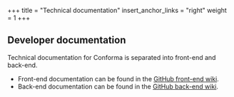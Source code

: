 +++
title = "Technical documentation"
insert_anchor_links = "right"
weight = 1
+++

## Developer documentation

Technical documentation for Conforma is separated into front-end and back-end. 

- Front-end documentation can be found in the [GitHub front-end wiki](https://github.com/openmsupply/application-manager-web-app/wiki). 
- Back-end documentation can be found in the [GitHub back-end wiki](https://github.com/openmsupply/application-manager-server/wiki). 
